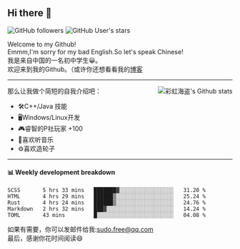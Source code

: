 ## Hi there 👋

![GitHub followers](https://img.shields.io/github/followers/chhdao?style=social)
![GitHub User's stars](https://img.shields.io/github/stars/chhdao?style=social)

Welcome to my Github!  
Emmm,I'm sorry for my bad English.So let's speak Chinese!  
我是来自中国的一名初中学生😀。  
欢迎来到我的Github。（或许你还想看看我的[博客](https://blog.kawayi.moe/)
<hr>

<div align="right"><img alt="彩虹海盗's Github stats" align="right" src="https://github-readme-stats.vercel.app/api?username=chhdao"/></div>

那么让我做个简短的自我介绍吧：  
+ 🛠️C++/Java 技能  
+ 🖥️Windows/Linux开发  
+ 🎮睿智的P社玩家 +100  
+ 🎵喜欢听音乐  
+ ⚙️喜欢造轮子
<hr>

#### 📊 Weekly development breakdown
<!--START_SECTION:waka-->
```text
SCSS       5 hrs 33 mins   ███████▓░░░░░░░░░░░░░░░░░   31.20 % 
HTML       4 hrs 29 mins   ██████▒░░░░░░░░░░░░░░░░░░   25.24 % 
Rust       4 hrs 24 mins   ██████▒░░░░░░░░░░░░░░░░░░   24.76 % 
Markdown   2 hrs 32 mins   ███▓░░░░░░░░░░░░░░░░░░░░░   14.24 % 
TOML       43 mins         █░░░░░░░░░░░░░░░░░░░░░░░░   04.08 % 
```
<!--END_SECTION:waka-->

如果有需要，你可以发邮件给我:sudo.free@qq.com  
最后，感谢你花时间阅读😄

